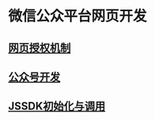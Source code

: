 # 微信公众平台网页开发

## [网页授权机制](article/webtoken.md)

## [公众号开发](article/weclient.md)

## [JSSDK初始化与调用](article/jssdk.md)